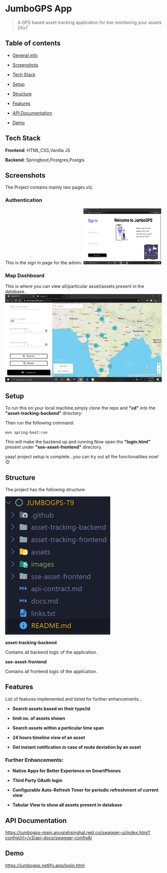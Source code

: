 # JumboGPS App
> A GPS based asset tracking application for live monitoring your assets 24x7

## Table of contents
* [General info](#general-info)

* [Screenshots](#screenshots)

* [Tech Stack](#Tech-Stack)

* [Setup](#setup)

* [Structure](#structure)

* [Features](#features)

* [API Documentation](#API-Documentation)

* [Demo](#demo)

## Tech Stack

**Frontend**: HTML,CSS,Vanilla JS

**Backend**: Springboot,Postgres,Postgis

## Screenshots
The Project contains mainly two pages.viz.

### Authentication
This is the sign in page for the admin.
<img src="./images/Auth.png" style="width:250px;height:180px;"/>


### Map Dashboard
This is where you can view all/particular asset/assets present in the database.
![Memes Form Page](./images/Dashboard.png)

## Setup
To run this on your local machine,simply clone the repo and **"cd"** into the **"asset-tracking-backend"** directory:

Then run the following command:

```
mvn spring-boot:run
```

This will make the backend up and running.Now open the **"login.html"** present under **"sse-asset-frontend"** directory.

yaay! project setup is complete...you can try out all the functionalities now!😊

## Structure
The project has the following structure:

![Project Structure](./images/Structure.png)

**asset-tracking-backend**

Contains all backend logic of the application.

**sse-asset-frontend**

Contains all frontend logic of the application.

## Features
List of features implemented and listed for further enhancements...

* **Search assets based on their type/id**

* **limit no. of assets shown**

* **Search assets within a particular time span**

* **24 hours timeline view of an asset**

* **Get instant notification in case of route deviation by an asset**


### Further Enhancements:

* **Native Apps for Better Experience on SmartPhones**

* **Third Party OAuth login**

* **Configurable Auto-Refresh Timer for periodic refreshment of current view**

* **Tabular View to show all assets present in database**

## API Documentation

https://jumbogps-main.anugrahsinghal.repl.co/swagger-ui/index.html?configUrl=/v3/api-docs/swagger-config#/

## Demo

https://jumbogps.netlify.app/login.html
